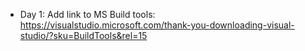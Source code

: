 * Day 1: Add link to MS Build tools: https://visualstudio.microsoft.com/thank-you-downloading-visual-studio/?sku=BuildTools&rel=15